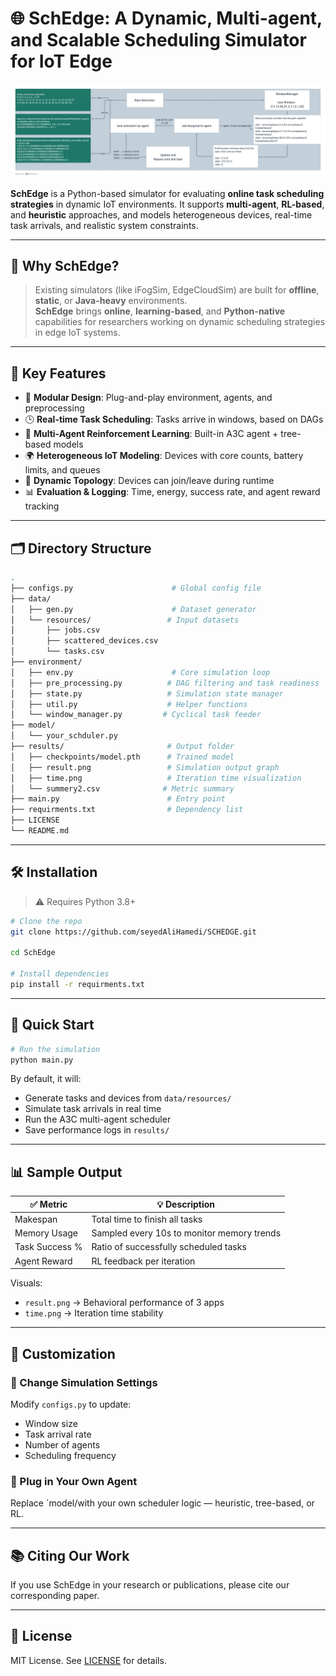 # 🌐 SchEdge: A Dynamic, Multi-agent, and Scalable Scheduling Simulator for IoT Edge

![Simulator Architecture](./arch.png)

**SchEdge** is a Python-based simulator for evaluating **online task scheduling strategies** in dynamic IoT environments. It supports **multi-agent**, **RL-based**, and **heuristic** approaches, and models heterogeneous devices, real-time task arrivals, and realistic system constraints.

---

## 🧠 Why SchEdge?

> Existing simulators (like iFogSim, EdgeCloudSim) are built for **offline**, **static**, or **Java-heavy** environments.  
> **SchEdge** brings **online**, **learning-based**, and **Python-native** capabilities for researchers working on dynamic scheduling strategies in edge IoT systems.

---

## 🚀 Key Features

- 🧩 **Modular Design**: Plug-and-play environment, agents, and preprocessing
- 🕒 **Real-time Task Scheduling**: Tasks arrive in windows, based on DAGs
- 🤖 **Multi-Agent Reinforcement Learning**: Built-in A3C agent + tree-based models
- 🌍 **Heterogeneous IoT Modeling**: Devices with core counts, battery limits, and queues
- 🔁 **Dynamic Topology**: Devices can join/leave during runtime
- 📊 **Evaluation & Logging**: Time, energy, success rate, and agent reward tracking

---

## 🗂️ Directory Structure

```bash
.
├── configs.py                      # Global config file
├── data/
│   ├── gen.py                      # Dataset generator
│   └── resources/                 # Input datasets
│       ├── jobs.csv
│       ├── scattered_devices.csv
│       └── tasks.csv
├── environment/
│   ├── env.py                      # Core simulation loop
│   ├── pre_processing.py          # DAG filtering and task readiness
│   ├── state.py                   # Simulation state manager
│   ├── util.py                    # Helper functions
│   └── window_manager.py         # Cyclical task feeder
├── model/
│   └── your_schduler.py
├── results/                       # Output folder
│   ├── checkpoints/model.pth      # Trained model
│   ├── result.png                 # Simulation output graph
│   ├── time.png                   # Iteration time visualization
│   └── summery2.csv              # Metric summary
├── main.py                        # Entry point
├── requirments.txt                # Dependency list
├── LICENSE
└── README.md
```

---

## 🛠️ Installation

> ⚠️ Requires Python 3.8+

```bash
# Clone the repo
git clone https://github.com/seyedAliHamedi/SCHEDGE.git

cd SchEdge

# Install dependencies
pip install -r requirments.txt
```

---

## 🧪 Quick Start

```bash
# Run the simulation
python main.py
```

By default, it will:

- Generate tasks and devices from `data/resources/`
- Simulate task arrivals in real time
- Run the A3C multi-agent scheduler
- Save performance logs in `results/`

---

## 📊 Sample Output

| ✅ Metric      | 💡 Description                             |
| -------------- | ------------------------------------------ |
| Makespan       | Total time to finish all tasks             |
| Memory Usage   | Sampled every 10s to monitor memory trends |
| Task Success % | Ratio of successfully scheduled tasks      |
| Agent Reward   | RL feedback per iteration                  |

Visuals:

- `result.png` → Behavioral performance of 3 apps
- `time.png` → Iteration time stability

---

## 🧠 Customization

### 🧾 Change Simulation Settings

Modify `configs.py` to update:

- Window size
- Task arrival rate
- Number of agents
- Scheduling frequency

### 🔁 Plug in Your Own Agent

Replace `model/with your own scheduler logic — heuristic, tree-based, or RL.

---

## 📚 Citing Our Work

If you use SchEdge in your research or publications, please cite our corresponding paper.

---

## 📜 License

MIT License. See [LICENSE](./LICENSE) for details.
